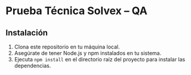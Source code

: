 # Prueba Técnica Solvex – QA

## Instalación

1. Clona este repositorio en tu máquina local.
2. Asegúrate de tener Node.js y npm instalados en tu sistema.
3. Ejecuta `npm install` en el directorio raíz del proyecto para instalar las dependencias.

